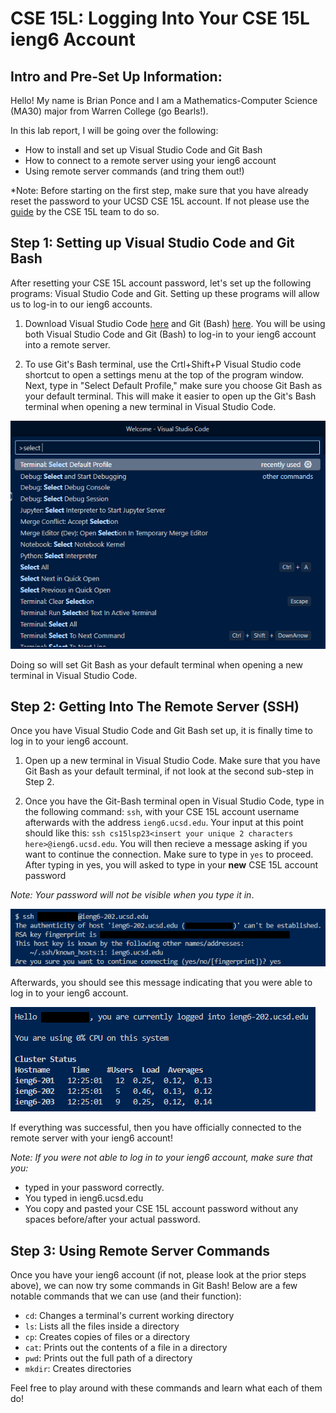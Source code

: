# CSE 15L: Logging Into Your CSE 15L ieng6 Account 

## Intro and Pre-Set Up Information:

Hello! My name is Brian Ponce and I am a Mathematics-Computer Science (MA30) major from Warren College (go Bearls!). 

In this lab report, I will be going over the following:

* How to install and set up Visual Studio Code and Git Bash
* How to connect to a remote server using your ieng6 account
* Using remote server commands (and tring them out!)

*Note: Before starting on the first step, make sure that you have already reset the password to your UCSD CSE 15L account. If not please use the [guide](https://drive.google.com/file/d/17IDZn8Qq7Q0RkYMxdiIR0o6HJ3B5YqSW/view?usp=sharing) by the CSE 15L team to do so.

## Step 1: Setting up Visual Studio Code and Git Bash

After resetting your CSE 15L account password, let's set up the following programs: Visual Studio Code and Git. Setting up these programs will allow us to log-in to our ieng6 accounts.

1) Download Visual Studio Code [here](https://code.visualstudio.com/download) and Git (Bash) [here](https://gitforwindows.org/). You will be using both Visual Studio Code and Git (Bash) to log-in to your ieng6 account into a remote server.

2) To use Git's Bash terminal, use the Crtl+Shift+P Visual Studio code shortcut to open a settings menu at the top of the program window. Next, type in "Select Default Profile," make sure you choose Git Bash as your default terminal. This will make it easier to open up the Git's Bash terminal when opening a new terminal in Visual Studio Code.

![ImageTwo](https://raw.githubusercontent.com/bponce04/cse15l-lab-reports/main/Select%20Default%20Profile.png)

Doing so will set Git Bash as your default terminal when opening a new terminal in Visual Studio Code.

## Step 2: Getting Into The Remote Server (SSH)

Once you have Visual Studio Code and Git Bash set up, it is finally time to log in to your ieng6 account. 
  
1) Open up a new terminal in Visual Studio Code. Make sure that you have Git Bash as your default terminal, if not look at the second sub-step in Step 2.
  
3) Once you have the Git-Bash terminal open in Visual Studio Code, type in the following command: `ssh`, with your CSE 15L account username afterwards with the address `ieng6.ucsd.edu`. Your input at this point should like this: `ssh cs15lsp23<insert your unique 2 characters here>@ieng6.ucsd.edu`. You will then recieve a message asking if you want to continue the connection. Make sure to type in `yes` to proceed. After typing in yes, you will asked to type in your **new** CSE 15L account password 

*Note: Your password will not be visible when you type it in*.

![ImageThree](https://raw.githubusercontent.com/bponce04/cse15l-lab-reports/main/Connection%20Prompt.png)

Afterwards, you should see this message indicating that you were able to log in to your ieng6 account. 

![ImageFour](https://raw.githubusercontent.com/bponce04/cse15l-lab-reports/main/Successful%20Connection.png)

If everything was successful, then you have officially connected to the remote server with your ieng6 account! 

*Note: If you were not able to log in to your ieng6 account, make sure that you:*

* typed in your password correctly. 
* You typed in ieng6.ucsd.edu 
* You copy and pasted your CSE 15L account password without any spaces before/after your actual password.

## Step 3: Using Remote Server Commands

Once you have your ieng6 account (if not, please look at the prior steps above), we can now try some commands in Git Bash! Below are a few notable commands that we can use (and their function):

* `cd`: Changes a terminal's current working directory
*  `ls`: Lists all the files inside a directory
*  `cp`: Creates copies of files or a directory
*  `cat`: Prints out the contents of a file in a directory
*  `pwd`: Prints out the full path of a directory
*  `mkdir`: Creates directories

Feel free to play around with these commands and learn what each of them do!

  










